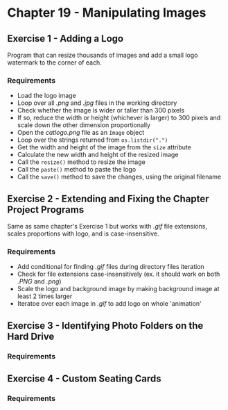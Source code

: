 # Chapter 19 - Manipulating Images

## Exercise 1 - Adding a Logo
Program that can resize thousands of images and add a small logo watermark to the corner of each.

### Requirements
- Load the logo image
- Loop over all _.png_ and _.jpg_ files in the working directory
- Check whether the image is wider or taller than 300 pixels
- If so, reduce the width or height (whichever is larger) to 300 pixels and scale down the other dimension proportionally
- Open the _catlogo.png_ file as an `Image` object
- Loop over the strings returned from `os.listdir(".")`
- Get the width and height of the image from the `size` attribute
- Calculate the new width and height of the resized image
- Call the `resize()` method to resize the image
- Call the `paste()` method to paste the logo
- Call the `save()` method to save the changes, using the original filename

## Exercise 2 - Extending and Fixing the Chapter Project Programs
Same as same chapter's Exercise 1 but works with *.gif* file extensions, scales proportions with logo, and is case-insensitive.

### Requirements
- Add conditional for finding *.gif* files during directory files iteration
- Check for file extensions case-insensitively (ex. it should work on both *.PNG* and *.png*)
- Scale the logo and background image by making background image at least 2 times larger
- Iteratoe over each image in *.gif* to add logo on whole 'animation'

## Exercise 3 - Identifying Photo Folders on the Hard Drive

### Requirements

## Exercise 4 - Custom Seating Cards

### Requirements